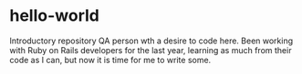 # hello-world
Introductory repository
QA person wth a desire to code here.  Been working with Ruby on Rails developers for the last year, learning as much from their code as I can,  but now it is time for me to write some.
